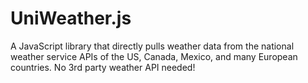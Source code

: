 # UniWeather.js
A JavaScript library that directly pulls weather data from the national weather service APIs of the US, Canada, Mexico, and many European countries. No 3rd party weather API needed!
